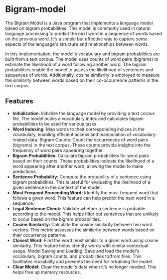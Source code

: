 # Bigram-model
The Bigram Model is a Java program that implements a language model based on bigram probabilities. This model is commonly used in natural language processing to predict the next word in a sequence of words based on the previous word. It's a simple but effective way to capture some aspects of the language's structure and relationships between words.

In this implementation, the model's vocabulary and bigram probabilities are built from a text corpus. The model uses counts of word pairs (bigrams) to estimate the likelihood of a word following another word. The bigram probabilities enable the model to assess the likelihood of sentences and sequences of words. Additionally, cosine similarity is employed to measure the similarity between words based on their co-occurrence patterns in the text corpus.

## Features

- **Initialization**: Initialize the language model by providing a text corpus file. The model builds a vocabulary index and calculates bigram probabilities to be used for various tasks.
- **Word Indexing**: Map words to their corresponding indices in the vocabulary, enabling efficient access and manipulation of vocabulary-related data.
Bigram Counts: Count the occurrences of word pairs (bigrams) in the text corpus. These counts provide insights into the frequency of word pairs appearing together.
- **Bigram Probabilities**: Calculate bigram probabilities for word pairs based on their counts. These probabilities indicate the likelihood of a word appearing after another word, allowing the model to make predictions.
- **Sentence Probability:** Compute the probability of a sentence using bigram probabilities. This is useful for evaluating the likelihood of a given sentence in the context of the model.
- **Most Frequent Proceeding Word:** Identify the most frequent word that follows a given word. This feature can help predict the next word in a sequence.
- **Legal Sentence Check:** Validate whether a sentence is probable according to the model. This helps filter out sentences that are unlikely to occur based on the bigram probabilities.
- **Cosine Similarity:** Calculate the cosine similarity between two word vectors. This metric assesses the similarity between words based on their occurrence patterns.
- **Closest Word:** Find the word most similar to a given word using cosine similarity. This feature helps identify words with similar contextual usage.
Model Saving and Loading: Save and load the model's vocabulary, bigram counts, and probabilities to/from files. This facilitates reusability and prevents the need for retraining the model.
- **Clear Model:** Clear the model's data when it's no longer needed. This helps free up memory resources.
